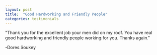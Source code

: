 ```yaml
---
layout: post
title:  "Good Hardworking and Friendly People"
categories: testimonials
---
```


"Thank you for the excellent job your men did on my roof. You have real good hardworking and friendly people working for you. Thanks again."

-Dores Soukey